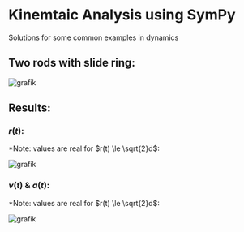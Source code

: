 # Kinemtaic Analysis using SymPy
Solutions for some common examples in dynamics

## Two rods with slide ring:
![grafik](https://github.com/user-attachments/assets/d47debc7-619d-4e19-b9e0-c5ac54f94a88)

## Results:
### $r(t):$
*Note: values are real for $r(t) \le \sqrt{2}d$:

![grafik](https://github.com/user-attachments/assets/f80dfdf4-663c-4522-96d5-c80df49f554b)

### $v(t)$ & $a(t):$
*Note: values are real for $r(t) \le \sqrt{2}d$:

![grafik](https://github.com/user-attachments/assets/492e9b84-c5ee-41b1-8952-2e5e17efefd1)
